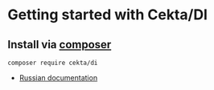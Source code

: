 # Getting started with Cekta/DI

## Install via [composer](https://getcomposer.org/)

```
composer require cekta/di
```

* [Russian documentation](https://cekta.github.io/di)

